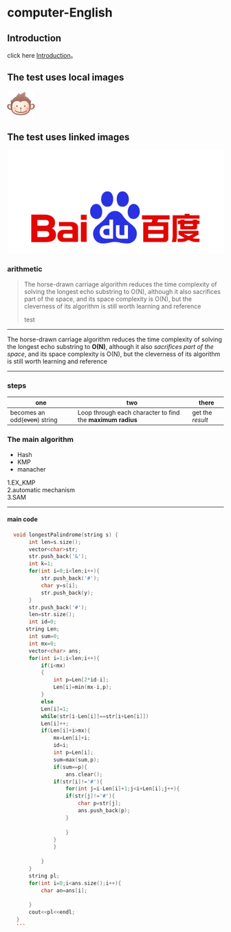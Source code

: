 # computer-English
##  Introduction
click here [Introduction](iNTRO.md)。
## The test uses local images
![picture](001.png)
## The test uses linked images
[![baidu](baidu.png)](https://baidu.com.cn)
### arithmetic
    
> The horse-drawn carriage algorithm reduces the time complexity of solving the longest echo substring to O(N), although it also sacrifices part of the space, and its space complexity is O(N), but the cleverness of its algorithm is still worth learning and reference
> 
>test  <br> 

<hr/>

The horse-drawn carriage algorithm reduces the time complexity of solving the longest echo substring to **O(N)**, although it also *sacrifices part of the space*, and its space complexity is O(N), but the cleverness of its algorithm is still worth learning and reference

<hr/>  


###  steps

| one | two | there |
| ------ | ------ | ------ |
| becomes an odd(~~even~~) string | Loop through each character to find the **maximum radius** |get the *result* |

### The main algorithm
- Hash
- KMP
- manacher
  
1.EX_KMP  
2.automatic mechanism  
3.SAM
_________________________________________________________________________________________________________________________________________________________________________________
#### main code

 ``` C++
   void longestPalindrome(string s) {
        int len=s.size();
        vector<char>str;
        str.push_back('&');
        int k=1;
        for(int i=0;i<len;i++){
            str.push_back('#');
            char y=s[i];
            str.push_back(y);
        }
        str.push_back('#');
        len=str.size();
        int id=0;
       string Len;
        int sum=0;
        int mx=0;
        vector<char> ans;
        for(int i=1;i<len;i++){
            if(i<mx)
            {
                int p=Len[2*id-i];
                Len[i]=min(mx-i,p);
            }
            else
            Len[i]=1;
            while(str[i-Len[i]]==str[i+Len[i]])
            Len[i]++;
            if(Len[i]+i>mx){
                mx=Len[i]+i;
                id=i;
                int p=Len[i];
                sum=max(sum,p);
                if(sum==p){
                	ans.clear();
                if(str[i]!='#'){
                    for(int j=i-Len[i]+1;j<i+Len[i];j++){
                    if(str[j]!='#'){
                    	char p=str[j];
                    	ans.push_back(p);
                    }
                    
                    }
                }
                }
                
            }
        }
        string pl;
        for(int i=0;i<ans.size();i++){
        	char an=ans[i];
        	  
        }
        cout<<pl<<endl;
    }
    ```

    
    
    




